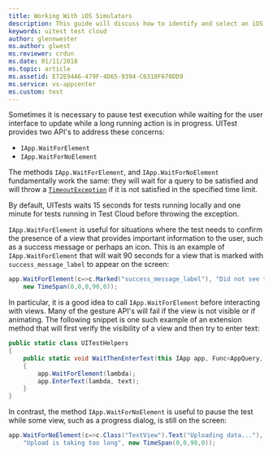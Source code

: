 ```yaml
---
title: Working With iOS Simulators
description: This guide will discuss how to identify and select an iOS simulator that should be used to run Xamarin.UITests locally.
keywords: uitest test cloud
author: glennwester
ms.author: glwest
ms.reviewer: crdun
ms.date: 01/11/2018
ms.topic: article
ms.assetid: E72E94A6-479F-4D65-9394-C6310F670DD9
ms.service: vs-appcenter
ms.custom: test
---
```


Sometimes it is necessary to pause test execution while waiting for the user interface to update while a long running action is in progress. UITest provides two API's to address these concerns:

* `IApp.WaitForElement`
* `IApp.WaitForNoElement`

The methods `IApp.WaitForElement`, and `IApp.WaitForNoElement` fundamentally work the same: they will wait for a query to be satisfied and will throw a [`TimeoutException`](/api/type/System.TimeoutException/) if it is not satisfied in the specified time limit. 

By default, UITests waits 15 seconds for tests running locally and one minute for tests running in Test Cloud before throwing the exception.

`IApp.WaitForElement` is useful for situations where the test needs to confirm the presence of a view that provides important information to the user, such as a success message or perhaps an icon. This is an example of `IApp.WaitForElement` that will wait 90 seconds for a view that is marked with `success_message_label` to appear on the screen:

```csharp
app.WaitForElement(c=>c.Marked("success_message_label"), "Did not see the success message.", 
    new TimeSpan(0,0,0,90,0));
```
In particular, it is a good idea to call `IApp.WaitForElement` before interacting with views. Many of the gesture API's will fail if the view is not visible or if animating. The following snippet is one such example of an extension method that will first verify the visibility of a view and then try to enter text:

```csharp
public static class UITestHelpers
{
    public static void WaitThenEnterText(this IApp app, Func<AppQuery, AppQuery> lambda, string text)
    {
        app.WaitForElement(lambda);
        app.EnterText(lambda, text);
    }
}
```

In contrast, the method `IApp.WaitForNoElement` is useful to pause the test while some view, such as a progress dialog, is still on the screen:

```csharp
app.WaitForNoElement(c=>c.Class("TextView").Text("Uploading data..."), 
    "Upload is taking too long", new TimeSpan(0,0,90,0));
```
